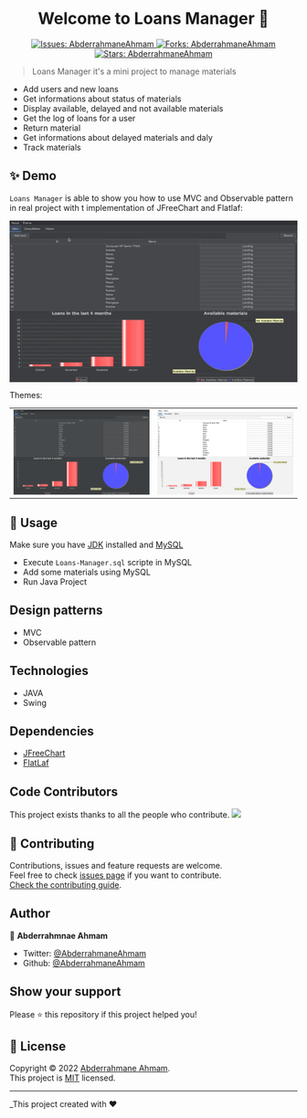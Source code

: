 <h1 align="center">Welcome to Loans Manager 👋</h1>
<p align="center">
  <a href="https://github.com/AbderrahmaneAhmam/Loans-manager/issues">
    <img alt="Issues: AbderrahmaneAhmam" src="https://img.shields.io/github/issues/AbderrahmaneAhmam/Loans-manager" target="_blank" />
  </a>
<a href="https://github.com/AbderrahmaneAhmam/Loans-manager">
    <img alt="Forks: AbderrahmaneAhmam" src="https://img.shields.io/github/forks/AbderrahmaneAhmam/Loans-manager" target="_blank" />
  </a>
<a href="https://github.com/AbderrahmaneAhmam/Loans-manager">
    <img alt="Stars: AbderrahmaneAhmam" src="https://img.shields.io/github/stars/AbderrahmaneAhmam/Loans-manager" target="_blank" />
  </a>
</p>

> Loans Manager it's a mini project to manage materials 
- Add users and new loans
- Get informations about status of materials
- Display available, delayed and not available materials
- Get the log of loans for a user
- Return material
- Get informations about delayed materials and daly
- Track materials

## ✨ Demo

`Loans Manager` is able to show you how to use MVC and Observable pattern in real project with t implementation of JFreeChart and Flatlaf:

<p align="center">
  <img width="700" align="center" src="./images/demo.gif" alt="demo"/>
</p>

Themes:

<table>
<tr>
<td>
<img width="700" src="./images/image1.png" alt="cli output"/>
</td>
<td>
<img width="700" src="./images/image2.png" alt="cli output"/>
</td>
</tr>
</table>

## 🚀 Usage

Make sure you have [JDK](https://www.oracle.com/java/technologies/downloads/) installed and [MySQL](https://www.apachefriends.org/fr/index.html)

- Execute `Loans-Manager.sql` scripte in MySQL
- Add some materials using MySQL
- Run Java Project

## Design patterns
- MVC
- Observable pattern

## Technologies
- JAVA
- Swing

## Dependencies
- [JFreeChart](https://www.jfree.org/jfreechart/)
- [FlatLaf](https://github.com/JFormDesigner/FlatLaf)

## Code Contributors

This project exists thanks to all the people who contribute.
<a href="https://github.com/AbderrahmaneAhmam/Website-Static-for-Cloud-Company/graphs/contributors">
  <img src="https://contrib.rocks/image?repo=AbderrahmaneAhmam/Website-Static-for-Cloud-Company" />
</a>


## 🤝 Contributing

Contributions, issues and feature requests are welcome.<br />
Feel free to check [issues page](https://github.com/AbderrahmaneAhmam/loans-manager/issues) if you want to contribute.<br />
[Check the contributing guide](./CONTRIBUTING.md).<br />

## Author

👤 **Abderrahmnae Ahmam**

- Twitter: [@AbderrahmaneAhmam](https://twitter.com/AbderrahmaneAhmam)
- Github: [@AbderrahmaneAhmam](https://github.com/AbderrahmaneAhmam)

## Show your support

Please ⭐️ this repository if this project helped you!

## 📝 License

Copyright © 2022 [Abderrahmane Ahmam](https://github.com/AbderrahmaneAhmam).<br />
This project is [MIT](https://github.com/kefranabg/readme-md-generator/blob/master/LICENSE) licensed.

---

_This project created with ❤️